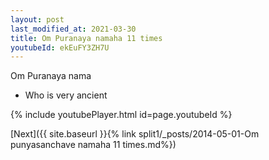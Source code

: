 ```yaml
---
layout: post
last_modified_at: 2021-03-30
title: Om Puranaya namaha 11 times
youtubeId: ekEuFY3ZH7U
---
```

 
 
Om Puranaya nama 
 
 -  Who is very ancient 
 
  
 
  
 
 
 
 
 
 


{% include youtubePlayer.html id=page.youtubeId %}
 
[Next]({{ site.baseurl }}{% link  split1/_posts/2014-05-01-Om punyasanchave namaha 11 times.md%})
 
